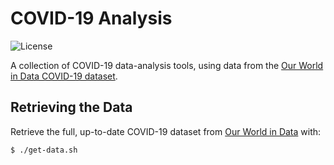 # COVID-19 Analysis

![License](https://img.shields.io/github/license/joeycarter/covid-19-analysis)

A collection of COVID-19 data-analysis tools, using data from the [Our World in Data COVID-19 dataset](https://ourworldindata.org/covid-vaccinations).

## Retrieving the Data

Retrieve the full, up-to-date COVID-19 dataset from [Our World in Data](https://ourworldindata.org/) with:

```console
$ ./get-data.sh
```

